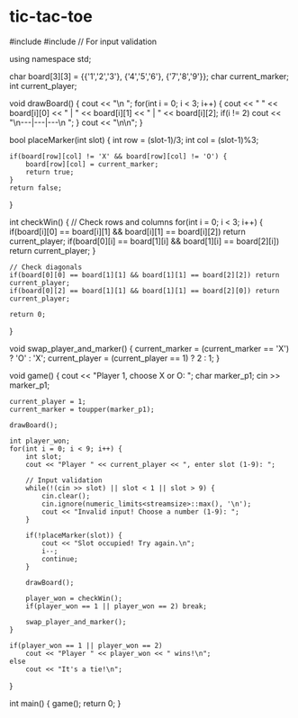 # tic-tac-toe
#include <iostream>
#include <limits> // For input validation

using namespace std;

char board[3][3] = {{'1','2','3'}, {'4','5','6'}, {'7','8','9'}};
char current_marker;
int current_player;

void drawBoard() {
    cout << "\n ";
    for(int i = 0; i < 3; i++) {
        cout << " " << board[i][0] << " | " << board[i][1] << " | " << board[i][2];
        if(i != 2) cout << "\n---|---|---\n ";
    }
    cout << "\n\n";
}

bool placeMarker(int slot) {
    int row = (slot-1)/3;
    int col = (slot-1)%3;
    
    if(board[row][col] != 'X' && board[row][col] != 'O') {
        board[row][col] = current_marker;
        return true;
    }
    return false;
}

int checkWin() {
    // Check rows and columns
    for(int i = 0; i < 3; i++) {
        if(board[i][0] == board[i][1] && board[i][1] == board[i][2]) return current_player;
        if(board[0][i] == board[1][i] && board[1][i] == board[2][i]) return current_player;
    }
    
    // Check diagonals
    if(board[0][0] == board[1][1] && board[1][1] == board[2][2]) return current_player;
    if(board[0][2] == board[1][1] && board[1][1] == board[2][0]) return current_player;
    
    return 0;
}

void swap_player_and_marker() {
    current_marker = (current_marker == 'X') ? 'O' : 'X';
    current_player = (current_player == 1) ? 2 : 1;
}

void game() {
    cout << "Player 1, choose X or O: ";
    char marker_p1;
    cin >> marker_p1;
    
    current_player = 1;
    current_marker = toupper(marker_p1);
    
    drawBoard();
    
    int player_won;
    for(int i = 0; i < 9; i++) {
        int slot;
        cout << "Player " << current_player << ", enter slot (1-9): ";
        
        // Input validation
        while(!(cin >> slot) || slot < 1 || slot > 9) {
            cin.clear();
            cin.ignore(numeric_limits<streamsize>::max(), '\n');
            cout << "Invalid input! Choose a number (1-9): ";
        }
        
        if(!placeMarker(slot)) {
            cout << "Slot occupied! Try again.\n";
            i--;
            continue;
        }
        
        drawBoard();
        
        player_won = checkWin();
        if(player_won == 1 || player_won == 2) break;
        
        swap_player_and_marker();
    }
    
    if(player_won == 1 || player_won == 2)
        cout << "Player " << player_won << " wins!\n";
    else
        cout << "It's a tie!\n";
}

int main() {
    game();
    return 0;
}

